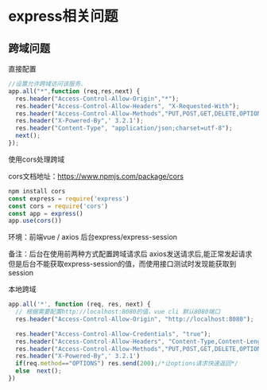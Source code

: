 # express相关问题

## 跨域问题

直接配置

```javascript
//设置允许跨域访问该服务.
app.all("*",function (req,res,next) { 
  res.header("Access-Control-Allow-Origin","*");
  res.header("Access-Control-Allow-Headers", "X-Requested-With");
  res.header("Access-Control-Allow-Methods","PUT,POST,GET,DELETE,OPTIONS");
  res.header("X-Powered-By",' 3.2.1');
  res.header("Content-Type", "application/json;charset=utf-8");
  next();
});
```



使用cors处理跨域

cors文档地址：https://www.npmjs.com/package/cors

```javascript
npm install cors
const express = require('express')
const cors = require('cors')
const app = express()
app.use(cors())
```



环境：前端vue / axios 后台express/express-session 

备注：后台在使用前两种方式配置跨域请求后 axios发送请求后,能正常发起请求但是后台不能获取express-session的值，而使用接口测试时发现能获取到session

本地跨域

```javascript
app.all('*', function (req, res, next) {
  // 根据需要配置http://localhost:8080的值，vue cli 默认8080端口
  res.header("Access-Control-Allow-Origin", "http://localhost:8080");
    
  res.header("Access-Control-Allow-Credentials", "true");
  res.header("Access-Control-Allow-Headers", "Content-Type,Content-Length, Authorization, Accept,X-Requested-With");
  res.header("Access-Control-Allow-Methods","PUT,POST,GET,DELETE,OPTIONS");
  res.header("X-Powered-By",' 3.2.1')
  if(req.method=="OPTIONS") res.send(200);/*让options请求快速返回*/
  else  next();
})
```

